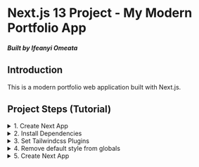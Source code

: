 # Next.js 13 Project - My Modern Portfolio App

##### Built by Ifeanyi Omeata

## Introduction

This is a modern portfolio web application built with Next.js.

## Project Steps (Tutorial)

<details>
<summary>1. Create Next App</summary>

### [https://github.com/omeatai/next-project-my-portfolio/commit/3fe670fc72b4d67bd71568153111beb24a28a5fd](https://github.com/omeatai/next-project-my-portfolio/commit/3fe670fc72b4d67bd71568153111beb24a28a5fd)

# Create Next App

```x
npx create-next-app@latest .
```

```x
npx create-next-app@13.4.12 . && npm i next@13
```

```x
npx create-next-app@13 <app-name> && cd <app-name> && npm i next@13
```

<img width="1270" alt="image" src="https://github.com/omeatai/next-project-my-portfolio/assets/32337103/424133bb-cd58-4a68-a982-0c92873da242">

<img width="654" alt="image" src="https://github.com/omeatai/next-project-my-portfolio/assets/32337103/971106bf-bca8-46d3-9a11-e5728c0a7fcd">

# #End</details>

<details>
<summary>2. Install Dependencies </summary>

### [https://github.com/omeatai/next-project-my-portfolio/commit/fe3adb5c290d2200f53d4a0cf42646da86d18410](https://github.com/omeatai/next-project-my-portfolio/commit/fe3adb5c290d2200f53d4a0cf42646da86d18410)

# Install Prisma, Tailwindcss Typography and Forms

```x
npm i -D prisma @tailwindcss/typography @tailwindcss/forms
```

# Install NextJS Themes, React Headless UI, Prisma Client, Next Sanity

```x
npm i next-themes @headlessui/react @prisma/client next-sanity
```

# #End</details>

<details>
<summary>3. Set Tailwindcss Plugins</summary>

### [https://github.com/omeatai/next-project-my-portfolio/commit/e7a8547e47271d0afb127be699d444a6d02be2a8](https://github.com/omeatai/next-project-my-portfolio/commit/e7a8547e47271d0afb127be699d444a6d02be2a8)

<img width="1122" alt="image" src="https://github.com/omeatai/next-project-my-portfolio/assets/32337103/1310751b-a9e8-4718-b491-ccfb6f237573">

# #End</details>

<details>
<summary>4. Remove default style from globals</summary>

### [https://github.com/omeatai/next-project-my-portfolio/commit/8b87a614b45b2173060d34d5cbc5761ee58c68f7](https://github.com/omeatai/next-project-my-portfolio/commit/8b87a614b45b2173060d34d5cbc5761ee58c68f7)

<img width="1122" alt="image" src="https://github.com/omeatai/next-project-my-portfolio/assets/32337103/e0681075-78cd-4f83-aef4-ca41aaf03014">

# #End</details>

<details>
<summary>5. Create Next App</summary>

# #End</details>
